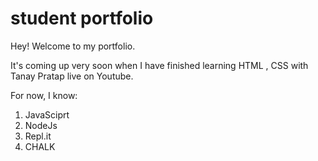 # student portfolio

Hey! Welcome to my portfolio.

 It's coming up very soon when I have finished learning HTML , CSS with Tanay Pratap live on Youtube.

 For now, I know:
 1. JavaSciprt
 2. NodeJs
 3. Repl.it
 4. CHALK
